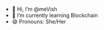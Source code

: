 - 👋 Hi, I’m @meVish
- 🌱 I’m currently learning Blockchain
- 😄 Pronouns: She/Her


<!---
meVish-09/meVish-09 is a ✨ special ✨ repository because its `README.md` (this file) appears on your GitHub profile.
You can click the Preview link to take a look at your changes.
--->
